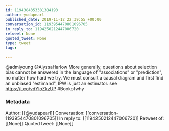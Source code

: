 ```yaml
---
id: 1194384353381384193
author: yudapearl
published_date: 2019-11-12 22:39:55 +00:00
conversation_id: 1193954470801096705
in_reply_to: 1194250212447006720
retweet: None
quoted_tweet: None
type: tweet
tags:

---
```


@admiyoung @AlyssaHarlow More generally, questions about selection bias cannot be answered in the language of "associations" or "prediction", no matter how hard we try. We must consult a causal diagram and first find an unbiased "estimand", IPW is just an estimator. see https://t.co/vdYIoZkzUP
#Bookofwhy

### Metadata

Author: [[@yudapearl]]
Conversation: [[conversation-1193954470801096705]]
In reply to: [[1194250212447006720]]
Retweet of: [[None]]
Quoted tweet: [[None]]
